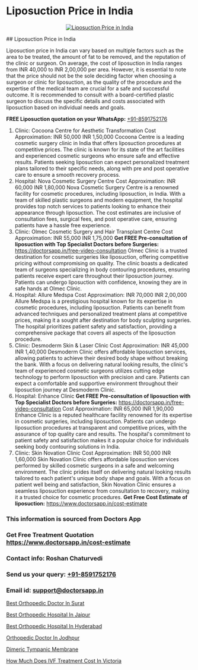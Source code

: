 # Liposuction Price in India

<p align="center">
  <a href="null">
    <img src="null" alt="Liposuction Price in India">
  </a>
</p>
## Liposuction Price in India

Liposuction price in India can vary based on multiple factors such as the area to be treated, the amount of fat to be removed, and the reputation of the clinic or surgeon. On average, the cost of liposuction in India ranges from INR 40,000 to INR 2,00,000 per area. However, it is essential to note that the price should not be the sole deciding factor when choosing a surgeon or clinic for liposuction, as the quality of the procedure and the expertise of the medical team are crucial for a safe and successful outcome. It is recommended to consult with a board-certified plastic surgeon to discuss the specific details and costs associated with liposuction based on individual needs and goals.

**FREE Liposuction quotation on your WhatsApp:**  [+91-8591752176](https://api.whatsapp.com/send?phone=8591752176)

1) Clinic: Cocoona Centre for Aesthetic Transformation
Cost Approximation: INR 50,000   INR 1,50,000
Cocoona Centre is a leading cosmetic surgery clinic in India that offers liposuction procedures at competitive prices. The clinic is known for its state of the art facilities and experienced cosmetic surgeons who ensure safe and effective results. Patients seeking liposuction can expect personalized treatment plans tailored to their specific needs, along with pre and post operative care to ensure a smooth recovery process.
2) Hospital: Nova Cosmetic Surgery Centre
Cost Approximation: INR 60,000   INR 1,80,000
Nova Cosmetic Surgery Centre is a renowned facility for cosmetic procedures, including liposuction, in India. With a team of skilled plastic surgeons and modern equipment, the hospital provides top notch services to patients looking to enhance their appearance through liposuction. The cost estimates are inclusive of consultation fees, surgical fees, and post operative care, ensuring patients have a hassle free experience.
3) Clinic: Olmec Cosmetic Surgery and Hair Transplant Centre
Cost Approximation: INR 55,000   INR 1,75,000
**Get FREE Pre-consultation of liposuction with Top Specialist Doctors before Surgeries:** https://doctorsapp.in/free-video-consultation
Olmec Clinic is a trusted destination for cosmetic surgeries like liposuction, offering competitive pricing without compromising on quality. The clinic boasts a dedicated team of surgeons specializing in body contouring procedures, ensuring patients receive expert care throughout their liposuction journey. Patients can undergo liposuction with confidence, knowing they are in safe hands at Olmec Clinic.
4) Hospital: Allure Medspa
Cost Approximation: INR 70,000   INR 2,00,000
Allure Medspa is a prestigious hospital known for its expertise in cosmetic procedures, including liposuction. Patients can benefit from advanced techniques and personalized treatment plans at competitive prices, making it a sought after destination for body sculpting surgeries. The hospital prioritizes patient safety and satisfaction, providing a comprehensive package that covers all aspects of the liposuction procedure.
5) Clinic: Desmoderm Skin & Laser Clinic
Cost Approximation: INR 45,000   INR 1,40,000
Desmoderm Clinic offers affordable liposuction services, allowing patients to achieve their desired body shape without breaking the bank. With a focus on delivering natural looking results, the clinic's team of experienced cosmetic surgeons utilizes cutting edge technology to perform liposuction with precision and care. Patients can expect a comfortable and supportive environment throughout their liposuction journey at Desmoderm Clinic.
6) Hospital: Enhance Clinic
**Get FREE Pre-consultation of liposuction with Top Specialist Doctors before Surgeries:** https://doctorsapp.in/free-video-consultation
Cost Approximation: INR 65,000   INR 1,90,000
Enhance Clinic is a reputed healthcare facility renowned for its expertise in cosmetic surgeries, including liposuction. Patients can undergo liposuction procedures at transparent and competitive prices, with the assurance of top quality care and results. The hospital's commitment to patient safety and satisfaction makes it a popular choice for individuals seeking body contouring solutions in India.
7) Clinic: Skin Novation Clinic
Cost Approximation: INR 50,000   INR 1,60,000
Skin Novation Clinic offers affordable liposuction services performed by skilled cosmetic surgeons in a safe and welcoming environment. The clinic prides itself on delivering natural looking results tailored to each patient's unique body shape and goals. With a focus on patient well being and satisfaction, Skin Novation Clinic ensures a seamless liposuction experience from consultation to recovery, making it a trusted choice for cosmetic procedures.
**Get Free Cost Estimate of liposuction:** https://www.doctorsapp.in/cost-estimate

### This information is sourced from Doctors App 
### Get Free Treatment Quotation https://www.doctorsapp.in/cost-estimate
### Contact info: Roshan Chaturvedi 
### Send us your query: [+91-8591752176](https://api.whatsapp.com/send?phone=8591752176) 
### Email id: support@doctorsapp.in

[Best Orthopedic Doctor In Surat](https://www.linkedin.com/pulse/best-orthopedic-doctor-surat-doctorsapp-chittagong-hciye?trackingId=jKmMNezZltfIiPHfoGD1Qw%3D%3D&lipi=urn%3Ali%3Apage%3Ad_flagship3_company_admin%3BUjs5mcUZR9ewYOKOFkpg2w%3D%3D)

[Best Orthopedic Hospital In Jaipur](https://www.linkedin.com/pulse/best-orthopedic-doctor-jaipur-acl-tear-treatment-2ghje?trackingId=rmxaifl1%2FuZdsbLD28CYqA%3D%3D&lipi=urn%3Ali%3Apage%3Ad_flagship3_company_admin%3BxUBWLKzDRA2fVBqJ%2Fp%2FTnw%3D%3D)

[Best Orthopedic Hospital In Hyderabad](https://medium.com/@vimalrana22/best-orthopedic-hospital-in-hyderabad-e7492a968a31)

[Orthopedic Doctor In Jodhpur](https://medium.com/@kushalrao10/orthopedic-doctor-in-jodhpur-98a7912bedca)

[Dimeric Tympanic Membrane](https://doctors-apps.github.io/doctorsapp/dimeric-tympanic-membrane)

[How Much Does IVF Treatment Cost In Victoria](https://doctors-apps.github.io/doctorsapp/how-much-does-ivf-treatment-cost-in-victoria)

